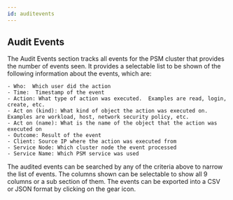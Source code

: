 ```yaml
---
id: auditevents
---
```

## Audit Events

The Audit Events section tracks all events for the PSM cluster that provides the number of events seen.  It provides a selectable list to be shown of the following information about the events, which are:

	- Who:  Which user did the action
	- Time:  Timestamp of the event
	- Action: What type of action was executed.  Examples are read, login, create, etc.
	- Act on (kind): What kind of object the action was executed on. Examples are workload, host, network security policy, etc. 
	- Act on (name): What is the name of the object that the action was executed on
	- Outcome: Result of the event
	- Client: Source IP where the action was executed from
	- Service Node: Which cluster node the event processed
	- Service Name: Which PSM service was used 

The audited events can be searched by any of the criteria above to narrow the list of events.  The columns shown can be selectable to show all 9 columns or a sub section of them.  The events can be exported into a CSV or JSON format by clicking on the gear icon.
